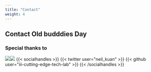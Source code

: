 ```yaml
---
title: "Contact"
weight: 4
---
```


## Contact Old budddies Day
### Special thanks to
![](/img/lbh.png)![](/img/lg.png)
{{< socialhandles >}}
    {{< twitter user="neil_kuan" >}}
    {{< github user="iii-cutting-edge-tech-lab" >}}
{{< /socialhandles >}}

